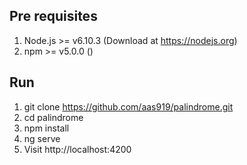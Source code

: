 ## Pre requisites

1. Node.js >= v6.10.3 (Download at https://nodejs.org)
2. npm >= v5.0.0 () 

## Run
1. git clone https://github.com/aas919/palindrome.git
2. cd palindrome
3. npm install
4. ng serve
5. Visit http://localhost:4200

